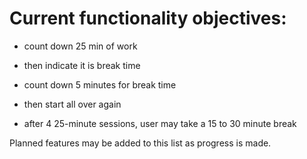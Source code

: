 # Current functionality objectives:

* count down 25 min of work

* then indicate it is break time

* count down 5 minutes for break time

* then start all over again

*  after 4 25-minute sessions, user may take a 15 to 30 minute break

Planned features may be added to this list as progress is made.
